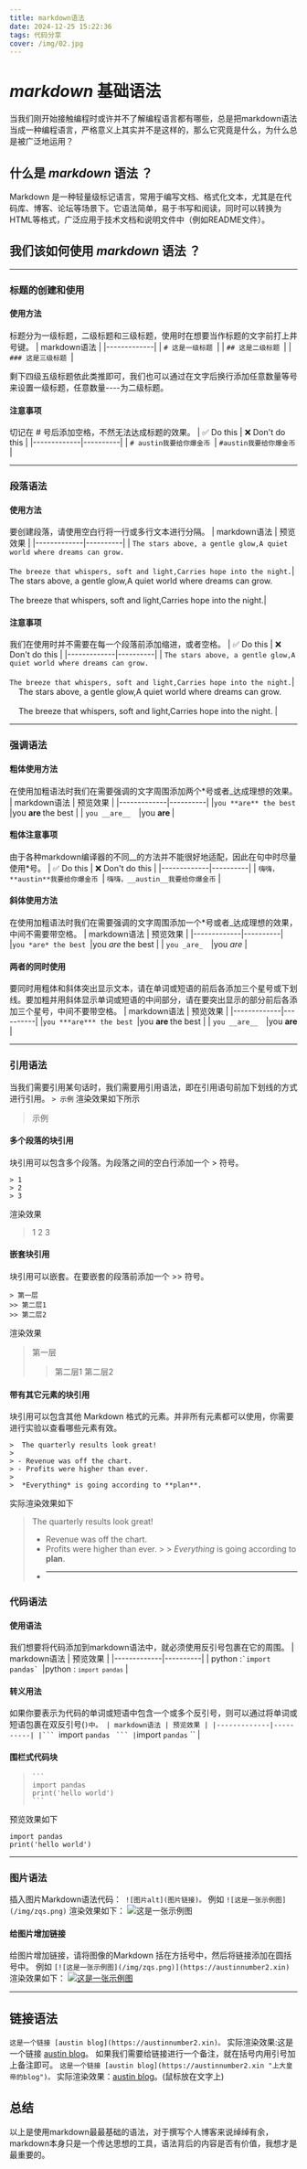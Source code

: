 ```yaml
---
title: markdown语法
date: 2024-12-25 15:22:36
tags: 代码分享
cover: /img/02.jpg
---
```

# *markdown* 基础语法
当我们刚开始接触编程时或许并不了解编程语言都有哪些，总是把markdown语法当成一种编程语言，严格意义上其实并不是这样的，那么它究竟是什么，为什么总是被广泛地运用？
## 什么是 *markdown* 语法 ？
Markdown 是一种轻量级标记语言，常用于编写文档、格式化文本，尤其是在代码库、博客、论坛等场景下。它语法简单，易于书写和阅读，同时可以转换为HTML等格式，广泛应用于技术文档和说明文件中（例如README文件）。
## 我们该如何使用 *markdown* 语法 ？
_________________
### 标题的创建和使用
#### 使用方法
标题分为一级标题，二级标题和三级标题，使用时在想要当作标题的文字前打上井号键。
| markdown语法 | 
|-------------|
| ```# 这是一级标题 ```| 
| `## 这是二级标题 `| 
| `### 这是三级标题 `| 

剩下四级五级标题依此类推即可，我们也可以通过在文字后换行添加任意数量等号来设置一级标题，任意数量----为二级标题。
#### 注意事项
切记在 # 号后添加空格，不然无法达成标题的效果。
| ✅  Do this | ❌  Don't do this |
|-------------|----------|
| `# austin我要给你爆金币 `| `#austin我要给你爆金币` |
_________________
### 段落语法
#### 使用方法
要创建段落，请使用空白行将一行或多行文本进行分隔。
| markdown语法 | 预览效果 |
|-------------|----------|
| ```The stars above, a gentle glow,A quiet world where dreams can grow.```<br><br>```The breeze that whispers, soft and light,Carries hope into the night.```| The stars above, a gentle glow,A quiet world where dreams can grow.<br><br> The breeze that whispers, soft and light,Carries hope into the night.|
#### 注意事项
我们在使用时并不需要在每一个段落前添加缩进，或者空格。
| ✅  Do this | ❌  Don't do this |
|-------------|----------|
| ```The stars above, a gentle glow,A quiet world where dreams can grow.```<br><br>```The breeze that whispers, soft and light,Carries hope into the night.```|  &nbsp;&nbsp;&nbsp;&nbsp;The stars above, a gentle glow,A quiet world where dreams can grow.<br><br>&nbsp;&nbsp;&nbsp;&nbsp;The breeze that whispers, soft and light,Carries hope into the night. |
_________________
### 强调语法
#### 粗体使用方法
在使用加粗语法时我们在需要强调的文字周围添加两个*号或者_达成理想的效果。
| markdown语法 | 预览效果 |
|-------------|----------|
|```you **are** the best ```|you <strong> are </strong> the best  |
| ```you __are__  ```|you <strong> are </strong>  |
#### 粗体注意事项
由于各种markdown编译器的不同__的方法并不能很好地适配，因此在句中时尽量使用*号。
| ✅  Do this | ❌  Don't do this |
|-------------|----------|
| ```嗨嗨，**austin**我要给你爆金币 ```| ```嗨嗨，__austin__我要给你爆金币``` |
#### 斜体使用方法
在使用加粗语法时我们在需要强调的文字周围添加一个*号或者_达成理想的效果，中间不需要带空格。
| markdown语法 | 预览效果 |
|-------------|----------|
|```you *are* the best ```|you <em> are </em> the best  |
| ```you _are_  ```|you <em> are </em>  |
#### 两者的同时使用
要同时用粗体和斜体突出显示文本，请在单词或短语的前后各添加三个星号或下划线。要加粗并用斜体显示单词或短语的中间部分，请在要突出显示的部分前后各添加三个星号，中间不要带空格。
| markdown语法 | 预览效果 |
|-------------|----------|
|```you ***are*** the best ```|you <strong> are </strong> the best  |
| ```you __are__  ```|you <strong> are </strong>  |
_________________
### 引用语法
当我们需要引用某句话时，我们需要用引用语法，即在引用语句前加下划线的方式进行引用。
```> 示例```
渲染效果如下所示
> 示例
#### 多个段落的块引用
块引用可以包含多个段落。为段落之间的空白行添加一个 > 符号。
```
> 1
> 2
> 3
```
渲染效果
> 1
> 2
> 3
#### 嵌套块引用
块引用可以嵌套。在要嵌套的段落前添加一个 >> 符号。
```
> 第一层
>> 第二层1
>> 第二层2
```
渲染效果
> 第一层
>> 第二层1
>> 第二层2
#### 带有其它元素的块引用
块引用可以包含其他 Markdown 格式的元素。并非所有元素都可以使用，你需要进行实验以查看哪些元素有效。
```
>  The quarterly results look great!
>
> - Revenue was off the chart.
> - Profits were higher than ever.
>
>  *Everything* is going according to **plan**.
```
实际渲染效果如下
>  The quarterly results look great!
>
> - Revenue was off the chart.
> - Profits were higher than ever.
    >
    >  *Everything* is going according to **plan**.
> - _________________

### 代码语法
#### 使用语法
我们想要将代码添加到markdown语法中，就必须使用反引号包裹在它的周围。
| markdown语法 | 预览效果 |
|-------------|----------|
| python :`` `import pandas`  ``|python : <code>`import pandas`</code>  |
#### 转义用法
如果你要表示为代码的单词或短语中包含一个或多个反引号，则可以通过将单词或短语包裹在双反引号(``)中。
| markdown语法 | 预览效果 |
|-------------|----------|
|``` ``import `pandas` `` ``` |``import `pandas` ``   |
#### 围栏式代码块
> ````
> ```
> import pandas
> print('hello world')
> ```
> ````
预览效果如下
 ```
 import pandas
 print('hello world')
 ```
_________________
### 图片语法
插入图片Markdown语法代码：``` ![图片alt](图片链接)。```
例如 ``` ![这是一张示例图](/img/zqs.png) ```
渲染效果如下：
![这是一张示例图](/img/zqs.png)
#### 给图片增加链接
给图片增加链接，请将图像的Markdown 括在方括号中，然后将链接添加在圆括号中。
例如 ``` [![这是一张示例图](/img/zqs.png)](https://austinnumber2.xin) ```
渲染效果如下：
[![这是一张示例图](/img/zqs.png)](https://austinnumber2.xin)
_________________
## 链接语法
```这是一个链接 [austin blog](https://austinnumber2.xin)。```
实际渲染效果:这是一个链接 [austin blog](https://austinnumber2.xin)。
如果我们需要给链接进行一个备注，就在括号内用引号加上备注即可。
```这是一个链接 [austin blog](https://austinnumber2.xin "上大皇帝的blog")。```
实际渲染效果：[austin blog](https://austinnumber2.xin "上大皇帝的blog")。(鼠标放在文字上)

## 总结
以上是使用markdown最最基础的语法，对于撰写个人博客来说绰绰有余，markdown本身只是一个传达思想的工具，语法背后的内容是否有价值，我想才是最重要的。












